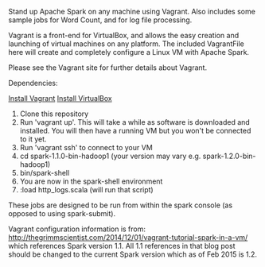 Stand up Apache Spark on any machine using Vagrant.  Also includes some sample jobs for Word Count, and for log file processing.

Vagrant is a front-end for VirtualBox, and allows the easy creation and launching of virtual machines on any platform.  The included VagrantFile here will create and completely configure a Linux VM with Apache Spark.

Please see the Vagrant site for further details about Vagrant.

Dependencies:

[Install Vagrant](http://www.vagrantup.com/downloads.html)
[Install VirtualBox](https://www.virtualbox.org/wiki/Downloads)

1. Clone this repository
2. Run 'vagrant up'.  This will take a while as software is downloaded and installed.  You will then have a running VM but you won't be connected to it yet.
3. Run 'vagrant ssh' to connect to your VM
4. cd spark-1.1.0-bin-hadoop1  (your version may vary e.g. spark-1.2.0-bin-hadoop1)
5. bin/spark-shell
6. You are now in the spark-shell environment
7. :load http_logs.scala  (will run that script)


These jobs are designed to be run from within the spark console (as opposed to using spark-submit).

Vagrant configuration information is from: http://thegrimmscientist.com/2014/12/01/vagrant-tutorial-spark-in-a-vm/ which references 
Spark version 1.1.  All 1.1 references in that blog post should be changed to the current Spark version which as of 
Feb 2015 is 1.2.  





